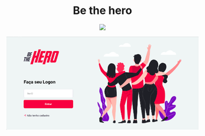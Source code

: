 <h1 align="center">
    Be the hero
</h1>

<p align="center">
    <a href="https://gitpod.io/#https://github.com/Nerd0000/Be-the-hero">
          <img src="https://img.shields.io/badge/Gitpod-ready--to--code-blue?logo=gitpod"></img>
    </a>
</p>

![image](https://github.com/nerd0000/Be-the-hero/blob/master/foto.png)
